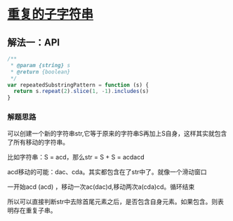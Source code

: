 # [重复的子字符串](https://leetcode-cn.com/problems/repeated-substring-pattern/description/)



## 解法一：API



```javascript
/**
 * @param {string} s
 * @return {boolean}
 */
var repeatedSubstringPattern = function (s) {
  return s.repeat(2).slice(1, -1).includes(s)
}
```

### 解题思路

可以创建一个新的字符串str,它等于原来的字符串S再加上S自身，这样其实就包含了所有移动的字符串。

比如字符串：S = acd，那么str = S + S = acdacd

acd移动的可能：dac、cda。其实都包含在了str中了。就像一个滑动窗口

一开始acd (acd) ，移动一次ac(dac)d,移动两次a(cda)cd。循环结束

所以可以直接判断str中去除首尾元素之后，是否包含自身元素。如果包含。则表明存在重复子串。
